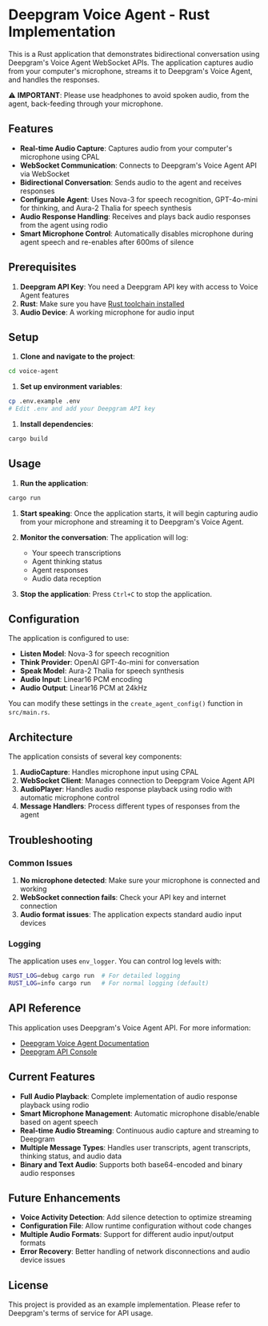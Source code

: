 # Deepgram Voice Agent - Rust Implementation

This is a Rust application that demonstrates bidirectional conversation using Deepgram's Voice Agent WebSocket APIs. The application captures audio from your computer's microphone, streams it to Deepgram's Voice Agent, and handles the responses.

⚠️ **IMPORTANT**: Please use headphones to avoid spoken audio, from the agent, back-feeding through your microphone.

## Features

- **Real-time Audio Capture**: Captures audio from your computer's microphone using CPAL
- **WebSocket Communication**: Connects to Deepgram's Voice Agent API via WebSocket
- **Bidirectional Conversation**: Sends audio to the agent and receives responses
- **Configurable Agent**: Uses Nova-3 for speech recognition, GPT-4o-mini for thinking, and Aura-2 Thalia for speech synthesis
- **Audio Response Handling**: Receives and plays back audio responses from the agent using rodio
- **Smart Microphone Control**: Automatically disables microphone during agent speech and re-enables after 600ms of silence

## Prerequisites

1. **Deepgram API Key**: You need a Deepgram API key with access to Voice Agent features
2. **Rust**: Make sure you have [Rust toolchain installed](https://rustup.rs/)
3. **Audio Device**: A working microphone for audio input

## Setup

1. **Clone and navigate to the project**:

```bash
cd voice-agent
```

1. **Set up environment variables**:

```bash
cp .env.example .env
# Edit .env and add your Deepgram API key
```

1. **Install dependencies**:

```bash
cargo build
```

## Usage

1. **Run the application**:

```bash
cargo run
```

1. **Start speaking**: Once the application starts, it will begin capturing audio from your microphone and streaming it to Deepgram's Voice Agent.

2. **Monitor the conversation**: The application will log:

   - Your speech transcriptions
   - Agent thinking status
   - Agent responses
   - Audio data reception

3. **Stop the application**: Press `Ctrl+C` to stop the application.

## Configuration

The application is configured to use:

- **Listen Model**: Nova-3 for speech recognition
- **Think Provider**: OpenAI GPT-4o-mini for conversation
- **Speak Model**: Aura-2 Thalia for speech synthesis
- **Audio Input**: Linear16 PCM encoding
- **Audio Output**: Linear16 PCM at 24kHz

You can modify these settings in the `create_agent_config()` function in `src/main.rs`.

## Architecture

The application consists of several key components:

1. **AudioCapture**: Handles microphone input using CPAL
2. **WebSocket Client**: Manages connection to Deepgram Voice Agent API
3. **AudioPlayer**: Handles audio response playback using rodio with automatic microphone control
4. **Message Handlers**: Process different types of responses from the agent

## Troubleshooting

### Common Issues

1. **No microphone detected**: Make sure your microphone is connected and working
2. **WebSocket connection fails**: Check your API key and internet connection
3. **Audio format issues**: The application expects standard audio input devices

### Logging

The application uses `env_logger`. You can control log levels with:

```bash
RUST_LOG=debug cargo run  # For detailed logging
RUST_LOG=info cargo run   # For normal logging (default)
```

## API Reference

This application uses Deepgram's Voice Agent API. For more information:

- [Deepgram Voice Agent Documentation](https://developers.deepgram.com/docs/voice-agent)
- [Deepgram API Console](https://console.deepgram.com/)

## Current Features

- **Full Audio Playback**: Complete implementation of audio response playback using rodio
- **Smart Microphone Management**: Automatic microphone disable/enable based on agent speech
- **Real-time Audio Streaming**: Continuous audio capture and streaming to Deepgram
- **Multiple Message Types**: Handles user transcripts, agent transcripts, thinking status, and audio data
- **Binary and Text Audio**: Supports both base64-encoded and binary audio responses

## Future Enhancements

- **Voice Activity Detection**: Add silence detection to optimize streaming
- **Configuration File**: Allow runtime configuration without code changes
- **Multiple Audio Formats**: Support for different audio input/output formats
- **Error Recovery**: Better handling of network disconnections and audio device issues

## License

This project is provided as an example implementation. Please refer to Deepgram's terms of service for API usage.
